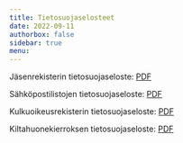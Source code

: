 ```yaml
---
title: Tietosuojaselosteet
date: 2022-09-11
authorbox: false
sidebar: true
menu:
---
```


Jäsenrekisterin tietosuojaseloste: [PDF](Jasenrekisteri_tietosuojaseloste.pdf)

Sähköpostilistojen tietosuojaseloste: [PDF](Sahkopostilistat_tietosuojaseloste.pdf)

Kulkuoikeusrekisterin tietosuojaseloste: [PDF](Kulkuoikeusrekisteri_tietosuojaseloste.pdf)

Kiltahuonekierroksen tietosuojaseloste: [PDF](Kiltahuonekierros_tietosuojaseloste.pdf)

